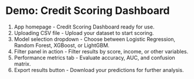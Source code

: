 # Demo: Credit Scoring Dashboard

1. App homepage - Credit Scoring Dashboard ready for use.
2. Uploading CSV file - Upload your dataset to start scoring.
3. Model selection dropdown - Choose between Logistic Regression, Random Forest, XGBoost, or LightGBM.
4. Filter panel in action - Filter results by score, income, or other variables.
5. Performance metrics tab - Evaluate accuracy, AUC, and confusion matrix.
6. Export results button - Download your predictions for further analysis.
